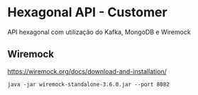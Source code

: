 # Hexagonal API - Customer

API hexagonal com utilização do Kafka, MongoDB e Wiremock

## Wiremock

https://wiremock.org/docs/download-and-installation/

```
java -jar wiremock-standalone-3.6.0.jar --port 8082
```